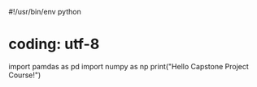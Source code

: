 #!/usr/bin/env python
# coding: utf-8
import pamdas as pd 
import numpy as np 
print("Hello Capstone Project Course!")
